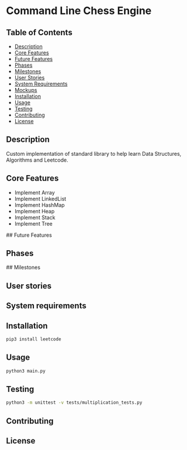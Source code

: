 # Command Line Chess Engine

## Table of Contents

- [Description](#description)
- [Core Features](#core-features)
- [Future Features](#future-features)
- [Phases](#phases)
- [Milestones](#milestones)
- [User Stories](#user-stories)
- [System Requirements](#system-requirements)
- [Mockups](#mockups)
- [Installation](#installation)
- [Usage](#usage)
- [Testing](#testing)
- [Contributing](#contributing)
- [License](#license)

## Description

Custom implementation of standard library to help learn Data Structures, Algorithms and Leetcode.

## Core Features

- Implement Array
- Implement LinkedList
- Implement HashMap
- Implement Heap
- Implement Stack
- Implement Tree

## Future Features

## Phases

## Milestones

## User stories

## System requirements

## Installation

```bash
pip3 install leetcode
```

## Usage

```bash
python3 main.py
```

## Testing

```bash
python3 -m unittest -v tests/multiplication_tests.py
```

## Contributing

## License
